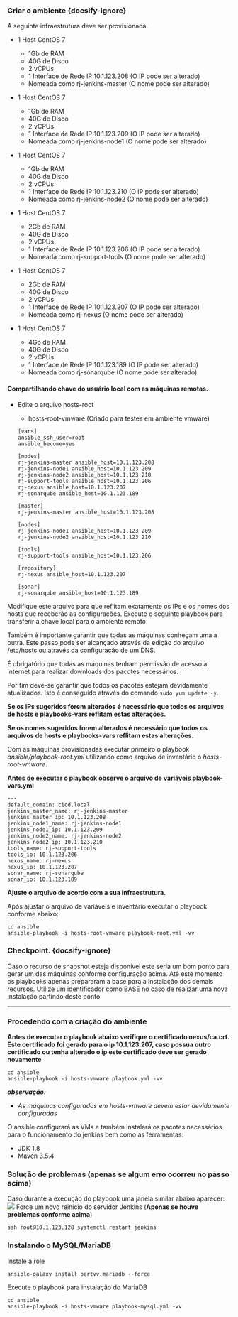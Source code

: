 ### Criar o ambiente {docsify-ignore}

A seguinte infraestrutura deve ser provisionada.

- 1 Host CentOS 7
  - 1Gb de RAM
  - 40G de Disco
  - 2 vCPUs
  - 1 Interface de Rede IP 10.1.123.208 (O IP pode ser alterado)
  - Nomeada como rj-jenkins-master (O nome pode ser alterado)

- 1 Host CentOS 7
  - 1Gb de RAM
  - 40G de Disco
  - 2 vCPUs
  - 1 Interface de Rede IP 10.1.123.209 (O IP pode ser alterado)
  - Nomeada como rj-jenkins-node1 (O nome pode ser alterado)

- 1 Host CentOS 7
  - 1Gb de RAM
  - 40G de Disco
  - 2 vCPUs
  - 1 Interface de Rede IP 10.1.123.210 (O IP pode ser alterado)
  - Nomeada como rj-jenkins-node2 (O nome pode ser alterado)

- 1 Host CentOS 7
  - 2Gb de RAM
  - 40G de Disco
  - 2 vCPUs
  - 1 Interface de Rede IP 10.1.123.206 (O IP pode ser alterado)
  - Nomeada como rj-support-tools (O nome pode ser alterado)

- 1 Host CentOS 7
  - 2Gb de RAM
  - 40G de Disco
  - 2 vCPUs
  - 1 Interface de Rede IP 10.1.123.207 (O IP pode ser alterado)
  - Nomeada como rj-nexus (O nome pode ser alterado)

- 1 Host CentOS 7
  - 4Gb de RAM
  - 40G de Disco
  - 2 vCPUs
  - 1 Interface de Rede IP 10.1.123.189 (O IP pode ser alterado)
  - Nomeada como rj-sonarqube (O nome pode ser alterado)

#### Compartilhando chave do usuário local com as máquinas remotas.
- Edite o arquivo hosts-root
  - hosts-root-vmware (Criado para testes em ambiente vmware)

  ```
  [vars]
  ansible_ssh_user=root
  ansible_become=yes

  [nodes]
  rj-jenkins-master ansible_host=10.1.123.208
  rj-jenkins-node1 ansible_host=10.1.123.209
  rj-jenkins-node2 ansible_host=10.1.123.210
  rj-support-tools ansible_host=10.1.123.206
  rj-nexus ansible_host=10.1.123.207
  rj-sonarqube ansible_host=10.1.123.189

  [master]
  rj-jenkins-master ansible_host=10.1.123.208

  [nodes]
  rj-jenkins-node1 ansible_host=10.1.123.209
  rj-jenkins-node2 ansible_host=10.1.123.210

  [tools]
  rj-support-tools ansible_host=10.1.123.206

  [repository]
  rj-nexus ansible_host=10.1.123.207

  [sonar]
  rj-sonarqube ansible_host=10.1.123.189
  ```

Modifique este arquivo para que reflitam exatamente os IPs e os nomes dos hosts que receberão as configurações.
Execute o seguinte playbook para transferir a chave local para o ambiente remoto

Também é importante garantir que todas as máquinas conheçam uma a outra. Este passo pode ser alcançado através da edição do arquivo /etc/hosts ou através da configuração de um DNS.

É obrigatório que todas as máquinas tenham permissão de acesso à internet para realizar downloads dos pacotes necessários.

Por fim deve-se garantir que todos os pacotes estejam devidamente atualizados. Isto é conseguido através do comando `sudo yum update -y`.

**Se os IPs sugeridos forem alterados é necessário que todos os arquivos de hosts e playbooks-vars reflitam estas alterações.**

**Se os nomes sugeridos forem alterados é necessário que todos os arquivos de hosts e playbooks-vars reflitam estas alterações.**

Com as máquinas provisionadas executar primeiro o playbook *ansible/playbook-root.yml* utilizando como arquivo de inventário o  *hosts-root-vmware*.

**Antes de executar o playbook observe o arquivo de variáveis playbook-vars.yml**
```
---
default_domain: cicd.local
jenkins_master_name: rj-jenkins-master
jenkins_master_ip: 10.1.123.208
jenkins_node1_name: rj-jenkins-node1
jenkins_node1_ip: 10.1.123.209
jenkins_node2_name: rj-jenkins-node2
jenkins_node2_ip: 10.1.123.210
tools_name: rj-support-tools
tools_ip: 10.1.123.206
nexus_name: rj-nexus
nexus_ip: 10.1.123.207
sonar_name: rj-sonarqube
sonar_ip: 10.1.123.189
```
**Ajuste o arquivo de acordo com a sua infraestrutura.**

Após ajustar o arquivo de variáveis e inventário executar o playbook conforme abaixo:
```
cd ansible
ansible-playbook -i hosts-root-vmware playbook-root.yml -vv
```

### Checkpoint. {docsify-ignore}
Caso o recurso de snapshot esteja disponível este seria um bom ponto para gerar um das máquinas conforme configuração acima. Até este momento os playbooks apenas prepararam a base para a instalação dos demais recursos. Utilize um identificador como BASE no caso de realizar uma nova instalação partindo deste ponto.

<hr/>

### Procedendo com a criação do ambiente

**Antes de executar o playbook abaixo verifique o certificado nexus/ca.crt. Este certificado foi gerado para o ip 10.1.123.207, caso possua outro certificado ou tenha alterado o ip este certificado deve ser gerado novamente**

```
cd ansible
ansible-playbook -i hosts-vmware playbook.yml -vv
```
<i><b>observação:</b>
  - As máquinas configuradas em hosts-vmware devem estar devidamente configuradas
</i>

O ansible configurará as VMs e também instalará os pacotes necessários para o funcionamento do jenkins bem como as ferramentas:
- JDK 1.8
- Maven 3.5.4

### Solução de problemas (apenas se algum erro ocorreu no passo acima)
Caso durante a execução do playbook uma janela similar abaixo aparecer:
![](/images/fig76.png)
Force um novo reinício do servidor Jenkins (**Apenas se houve problemas conforme acima**)
```
ssh root@10.1.123.128 systemctl restart jenkins
```

### Instalando o MySQL/MariaDB

Instale a role
```
ansible-galaxy install bertvv.mariadb --force
```

Execute o playbook para instalação do MariaDB
```
cd ansible
ansible-playbook -i hosts-vmware playbook-mysql.yml -vv
```
